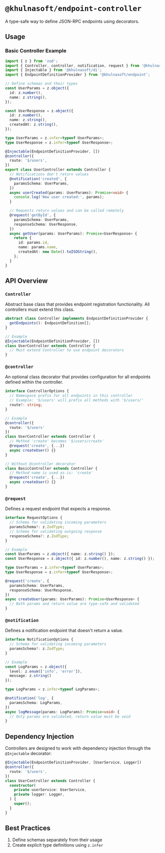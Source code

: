 # `@khulnasoft/endpoint-controller`

A type-safe way to define JSON-RPC endpoints using decorators.

## Usage

### Basic Controller Example

```typescript
import { z } from 'zod';
import { Controller, controller, notification, request } from '@khulnasoft/endpoint-controller';
import { Injectable } from '@khulnasoft/di';
import { EndpointDefinitionProvider } from '@khulnasoft/endpoint';

// Define schemas and their types
const UserParams = z.object({
  id: z.number(),
  name: z.string(),
});

const UserResponse = z.object({
  id: z.number(),
  name: z.string(),
  createdAt: z.string(),
});

type UserParams = z.infer<typeof UserParams>;
type UserResponse = z.infer<typeof UserResponse>;

@Injectable(EndpointDefinitionProvider, [])
@controller({
  route: '$/users',
})
export class UserController extends Controller {
  // Notifications don't return values
  @notification('created', {
    paramsSchema: UserParams,
  })
  async userCreated(params: UserParams): Promise<void> {
    console.log('New user created:', params);
  }

  // Requests return values and can be called remotely
  @request('getById', {
    paramsSchema: UserParams,
    responseSchema: UserResponse,
  })
  async getUser(params: UserParams): Promise<UserResponse> {
    return {
      id: params.id,
      name: params.name,
      createdAt: new Date().toISOString(),
    };
  }
}
```

## API Overview

### `Controller`

Abstract base class that provides endpoint registration functionality. All controllers must extend this class.

```typescript
abstract class Controller implements EndpointDefinitionProvider {
  getEndpoints(): EndpointDefinition[];
}

// Example
@Injectable(EndpointDefinitionProvider, [])
class UserController extends Controller {
  // Must extend Controller to use endpoint decorators
}
```

### `@controller`

An optional class decorator that provides configuration for all endpoints defined within the controller.

```typescript
interface ControllerOptions {
  // Namespace prefix for all endpoints in this controller
  // Example: '$/users' will prefix all methods with '$/users/'
  route?: string;
}

// Example
@controller({
  route: '$/users'
})
class UserController extends Controller {
  // Method 'create' becomes '$/users/create'
  @request('create', {...})
  async createUser() {}
}

// Without @controller decorator
class BasicController extends Controller {
  // Method name is used as-is: 'create'
  @request('create', {...})
  async createUser() {}
}
```

### `@request`

Defines a request endpoint that expects a response.

```typescript
interface RequestOptions {
  // Schema for validating incoming parameters
  paramsSchema?: z.ZodType;
  // Schema for validating outgoing response
  responseSchema?: z.ZodType;
}

// Example
const UserParams = z.object({ name: z.string() });
const UserResponse = z.object({ id: z.number(), name: z.string() });

type UserParams = z.infer<typeof UserParams>;
type UserResponse = z.infer<typeof UserResponse>;

@request('create', {
  paramsSchema: UserParams,
  responseSchema: UserResponse,
})
async createUser(params: UserParams): Promise<UserResponse> {
  // Both params and return value are type-safe and validated
}
```

### `@notification`

Defines a notification endpoint that doesn't return a value.

```typescript
interface NotificationOptions {
  // Schema for validating incoming parameters
  paramsSchema?: z.ZodType;
}

// Example
const LogParams = z.object({
  level: z.enum(['info', 'error']),
  message: z.string()
});

type LogParams = z.infer<typeof LogParams>;

@notification('log', {
  paramsSchema: LogParams,
})
async logMessage(params: LogParams): Promise<void> {
  // Only params are validated, return value must be void
}
```

## Dependency Injection

Controllers are designed to work with dependency injection through the `@Injectable` decorator:

```typescript
@Injectable(EndpointDefinitionProvider, [UserService, Logger])
@controller({
  route: '$/users',
})
class UserController extends Controller {
  constructor(
    private userService: UserService,
    private logger: Logger,
  ) {
    super();
  }
}
```

## Best Practices

1. Define schemas separately from their usage
1. Create explicit type definitions using `z.infer`
